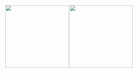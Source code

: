 <p align = "center">
  <img src = "https://github-readme-streak-stats.herokuapp.com?user=0xkieranwilliams&theme=dark&hide_border=true" height = 200>
  <img src = "https://github-readme-stats.vercel.app/api/top-langs/?username=0xkieranwilliams&layout=donut&theme=dark&hide_border=true" height = 200>
</p>

